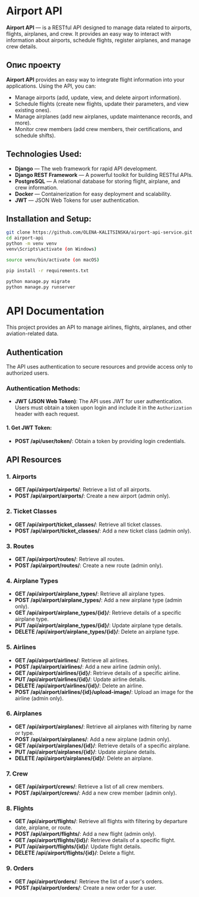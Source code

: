 # Airport API

**Airport API** — is a RESTful API designed to manage data related to airports, flights, airplanes, and crew. It provides an easy way to interact with information about airports, schedule flights, register airplanes, and manage crew details.


## Опис проекту

**Airport API** provides an easy way to integrate flight information into your applications. Using the API, you can:
- Manage airports (add, update, view, and delete airport information).
- Schedule flights (create new flights, update their parameters, and view existing ones).
- Manage airplanes (add new airplanes, update maintenance records, and more).
- Monitor crew members (add crew members, their certifications, and schedule shifts).

## Technologies Used:

- **Django** — The web framework for rapid API development.
- **Django REST Framework** —  A powerful toolkit for building RESTful APIs.
- **PostgreSQL** — A relational database for storing flight, airplane, and crew information.
- **Docker** — Containerization for easy deployment and scalability.
- **JWT** — JSON Web Tokens for user authentication.

## Installation and Setup:

   ```bash
   git clone https://github.com/OLENA-KALITSINSKA/airport-api-service.git
   cd airport-api
   python -m venv venv
   venv\Scripts\activate (on Windows)
   
   source venv/bin/activate (on macOS)
   
   pip install -r requirements.txt
  
   python manage.py migrate
   python manage.py runserver
   ```
# API Documentation

This project provides an API to manage airlines, flights, airplanes, and other aviation-related data.

## Authentication

The API uses authentication to secure resources and provide access only to authorized users.

### Authentication Methods:

- **JWT (JSON Web Token)**: The API uses JWT for user authentication. Users must obtain a token upon login and include it in the `Authorization` header with each request.

#### 1. Get JWT Token:

- **POST /api/user/token/**: Obtain a token by providing login credentials.

## API Resources

### 1. **Airports**
   - **GET /api/airport/airports/**: Retrieve a list of all airports.
   - **POST /api/airport/airports/**:  Create a new airport (admin only).

### 2. **Ticket Classes**
   - **GET /api/airport/ticket_classes/**: Retrieve all ticket classes.
   - **POST /api/airport/ticket_classes/**: Add a new ticket class (admin only).

### 3. **Routes**
   - **GET /api/airport/routes/**: Retrieve all routes.
   - **POST /api/airport/routes/**: Create a new route (admin only).

### 4. **Airplane Types**
   - **GET /api/airport/airplane_types/**: Retrieve all airplane types.
   - **POST /api/airport/airplane_types/**: Add a new airplane type (admin only).
   - **GET /api/airport/airplane_types/{id}/**: Retrieve details of a specific airplane type.
   - **PUT /api/airport/airplane_types/{id}/**: Update airplane type details.
   - **DELETE /api/airport/airplane_types/{id}/**: Delete an airplane type.

### 5. **Airlines**
   - **GET /api/airport/airlines/**: Retrieve all airlines.
   - **POST /api/airport/airlines/**: Add a new airline (admin only).
   - **GET /api/airport/airlines/{id}/**: Retrieve details of a specific airline.
   - **PUT /api/airport/airlines/{id}/**: Update airline details.
   - **DELETE /api/airport/airlines/{id}/**: Delete an airline.
   - **POST /api/airport/airlines/{id}/upload-image/**: Upload an image for the airline (admin only).

### 6. **Airplanes**
   - **GET /api/airport/airplanes/**: Retrieve all airplanes with filtering by name or type.
   - **POST /api/airport/airplanes/**: Add a new airplane (admin only).
   - **GET /api/airport/airplanes/{id}/**: Retrieve details of a specific airplane.
   - **PUT /api/airport/airplanes/{id}/**: Update airplane details.
   - **DELETE /api/airport/airplanes/{id}/**: Delete an airplane.

### 7. **Crew**
   - **GET /api/airport/crews/**: Retrieve a list of all crew members.
   - **POST /api/airport/crews/**: Add a new crew member (admin only).

### 8. **Flights**
   - **GET /api/airport/flights/**: Retrieve all flights with filtering by departure date, airplane, or route.
   - **POST /api/airport/flights/**: Add a new flight (admin only).
   - **GET /api/airport/flights/{id}/**: Retrieve details of a specific flight.
   - **PUT /api/airport/flights/{id}/**: Update flight details.
   - **DELETE /api/airport/flights/{id}/**: Delete a flight.

### 9. **Orders**
   - **GET /api/airport/orders/**: Retrieve the list of a user's orders.
   - **POST /api/airport/orders/**: Create a new order for a user.
